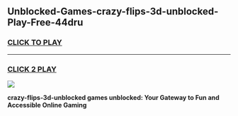 
## Unblocked-Games-crazy-flips-3d-unblocked-Play-Free-44dru
<h3>
<a href="https://premium76.site?title=crazy-flips-3d-unblocked&ref=23A">CLICK TO PLAY</a></h3>
<hr>

<h3>
<a href="https://premium76.site?title=crazy-flips-3d-unblocked&ref=23A">CLICK 2 PLAY</a>
  
</h3>

<a href="https://premium76.site?title=crazy-flips-3d-unblocked&ref=23A"><img src="https://clearcache.store/games.png"></a>


**crazy-flips-3d-unblocked games unblocked: Your Gateway to Fun and Accessible Online Gaming**
